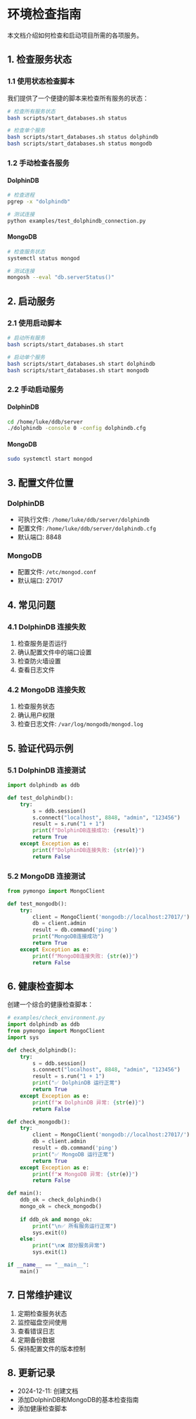# 环境检查指南

本文档介绍如何检查和启动项目所需的各项服务。

## 1. 检查服务状态

### 1.1 使用状态检查脚本

我们提供了一个便捷的脚本来检查所有服务的状态：

```bash
# 检查所有服务状态
bash scripts/start_databases.sh status

# 检查单个服务
bash scripts/start_databases.sh status dolphindb
bash scripts/start_databases.sh status mongodb
```

### 1.2 手动检查各服务

#### DolphinDB
```bash
# 检查进程
pgrep -x "dolphindb"

# 测试连接
python examples/test_dolphindb_connection.py
```

#### MongoDB
```bash
# 检查服务状态
systemctl status mongod

# 测试连接
mongosh --eval "db.serverStatus()"
```

## 2. 启动服务

### 2.1 使用启动脚本

```bash
# 启动所有服务
bash scripts/start_databases.sh start

# 启动单个服务
bash scripts/start_databases.sh start dolphindb
bash scripts/start_databases.sh start mongodb
```

### 2.2 手动启动服务

#### DolphinDB
```bash
cd /home/luke/ddb/server
./dolphindb -console 0 -config dolphindb.cfg
```

#### MongoDB
```bash
sudo systemctl start mongod
```

## 3. 配置文件位置

### DolphinDB
- 可执行文件: `/home/luke/ddb/server/dolphindb`
- 配置文件: `/home/luke/ddb/server/dolphindb.cfg`
- 默认端口: 8848

### MongoDB
- 配置文件: `/etc/mongod.conf`
- 默认端口: 27017

## 4. 常见问题

### 4.1 DolphinDB 连接失败
1. 检查服务是否运行
2. 确认配置文件中的端口设置
3. 检查防火墙设置
4. 查看日志文件

### 4.2 MongoDB 连接失败
1. 检查服务状态
2. 确认用户权限
3. 检查日志文件: `/var/log/mongodb/mongod.log`

## 5. 验证代码示例

### 5.1 DolphinDB 连接测试
```python
import dolphindb as ddb

def test_dolphindb():
    try:
        s = ddb.session()
        s.connect("localhost", 8848, "admin", "123456")
        result = s.run("1 + 1")
        print(f"DolphinDB连接成功: {result}")
        return True
    except Exception as e:
        print(f"DolphinDB连接失败: {str(e)}")
        return False
```

### 5.2 MongoDB 连接测试
```python
from pymongo import MongoClient

def test_mongodb():
    try:
        client = MongoClient('mongodb://localhost:27017/')
        db = client.admin
        result = db.command('ping')
        print("MongoDB连接成功")
        return True
    except Exception as e:
        print(f"MongoDB连接失败: {str(e)}")
        return False
```

## 6. 健康检查脚本

创建一个综合的健康检查脚本：

```python
# examples/check_environment.py
import dolphindb as ddb
from pymongo import MongoClient
import sys

def check_dolphindb():
    try:
        s = ddb.session()
        s.connect("localhost", 8848, "admin", "123456")
        result = s.run("1 + 1")
        print("✅ DolphinDB 运行正常")
        return True
    except Exception as e:
        print(f"❌ DolphinDB 异常: {str(e)}")
        return False

def check_mongodb():
    try:
        client = MongoClient('mongodb://localhost:27017/')
        db = client.admin
        result = db.command('ping')
        print("✅ MongoDB 运行正常")
        return True
    except Exception as e:
        print(f"❌ MongoDB 异常: {str(e)}")
        return False

def main():
    ddb_ok = check_dolphindb()
    mongo_ok = check_mongodb()
    
    if ddb_ok and mongo_ok:
        print("\n✅ 所有服务运行正常")
        sys.exit(0)
    else:
        print("\n❌ 部分服务异常")
        sys.exit(1)

if __name__ == "__main__":
    main()
```

## 7. 日常维护建议

1. 定期检查服务状态
2. 监控磁盘空间使用
3. 查看错误日志
4. 定期备份数据
5. 保持配置文件的版本控制

## 8. 更新记录

- 2024-12-11: 创建文档
- 添加DolphinDB和MongoDB的基本检查指南
- 添加健康检查脚本
